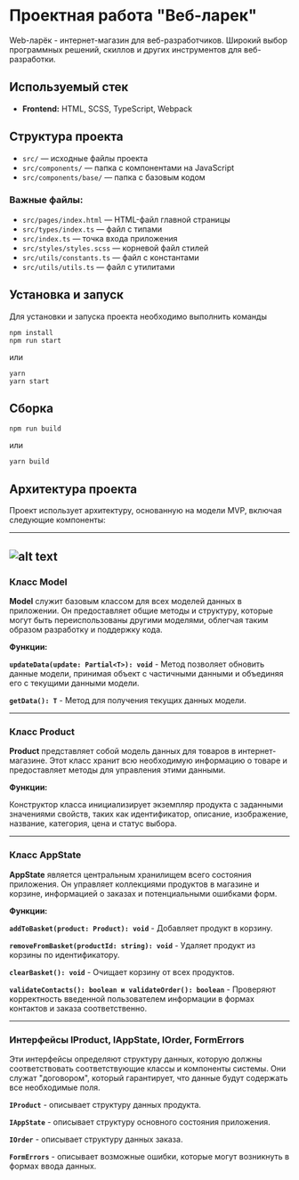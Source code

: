 # Проектная работа "Веб-ларек"

Web-ларёк - интернет-магазин для веб-разработчиков. Широкий выбор программных решений, скиллов и других инструментов для веб-разработки.

## Используемый стек

- **Frontend:** HTML, SCSS, TypeScript, Webpack

## Структура проекта

- `src/` — исходные файлы проекта
- `src/components/` — папка с компонентами на JavaScript
- `src/components/base/` — папка с базовым кодом

### Важные файлы:

- `src/pages/index.html` — HTML-файл главной страницы
- `src/types/index.ts` — файл с типами
- `src/index.ts` — точка входа приложения
- `src/styles/styles.scss` — корневой файл стилей
- `src/utils/constants.ts` — файл с константами
- `src/utils/utils.ts` — файл с утилитами

## Установка и запуск

Для установки и запуска проекта необходимо выполнить команды

```
npm install
npm run start
```

или

```
yarn
yarn start
```
## Сборка

```
npm run build
```

или

```
yarn build
```
## Архитектура проекта

Проект использует архитектуру, основанную на модели MVP, включая следующие компоненты:

------------
![alt text](https://previews.dropbox.com/p/thumb/ACT36sQF-iuCPLFufiBAh5PyIenSO_JsfU3C6BkvwOjoKY3TKNgEKUqQTu79WXPcIKb28pC3lapbvgmF-OJQZQw8OOI1c8wJPGP0BWSuNmFMtojBFpuA7A1jVrLVgbSosMXB6p6AxVJiqCbxM9ctN3aX_xHOs7rJXYmeR60VPDYp7hrN5dvEnLqvA63yuP-CntAuKkGei3nOxI0KOti9iprUXmEXJqQq5hf874TBi5aVA0orS_-nBXdVWf7eDWtSBVK0lHOwRzkr9rVW5gYExQbZ2KMkhkNZfggEtIa4huQViH_VAepjdDHN_1ZmxHs3tMUGhtvVF3s86X3jfJzfnyZ3/p.jpeg)
------------



### Класс Model
**Model** служит базовым классом для всех моделей данных в приложении. Он предоставляет общие методы и структуру, которые могут быть переиспользованы другими моделями, облегчая таким образом разработку и поддержку кода.

**Функции:**

**`updateData(update: Partial<T>): void`** - Метод позволяет обновить данные модели, принимая объект с частичными данными и объединяя его с текущими данными модели.

**`getData(): T`** - Метод для получения текущих данных модели.

------------


### Класс Product
**Product** представляет собой модель данных для товаров в интернет-магазине. Этот класс хранит всю необходимую информацию о товаре и предоставляет методы для управления этими данными.

**Функции:**

Конструктор класса инициализирует экземпляр продукта с заданными значениями свойств, таких как идентификатор, описание, изображение, название, категория, цена и статус выбора.

------------


### Класс AppState
**AppState** является центральным хранилищем всего состояния приложения. Он управляет коллекциями продуктов в магазине и корзине, информацией о заказах и потенциальными ошибками форм.

**Функции:**

**`addToBasket(product: Product): void`** - Добавляет продукт в корзину.

**`removeFromBasket(productId: string): void`** - Удаляет продукт из корзины по идентификатору.

**`clearBasket(): void`** - Очищает корзину от всех продуктов.

**`validateContacts(): boolean и validateOrder(): boolean`** - Проверяют корректность введенной пользователем информации в формах контактов и заказа соответственно.

------------


### Интерфейсы IProduct, IAppState, IOrder, FormErrors
Эти интерфейсы определяют структуру данных, которую должны соответствовать соответствующие классы и компоненты системы. Они служат "договором", который гарантирует, что данные будут содержать все необходимые поля.

**`IProduct`** - описывает структуру данных продукта.

**`IAppState`** -  описывает структуру основного состояния приложения.

**`IOrder`** - описывает структуру данных заказа.

**`FormErrors`** - описывает возможные ошибки, которые могут возникнуть в формах ввода данных.
